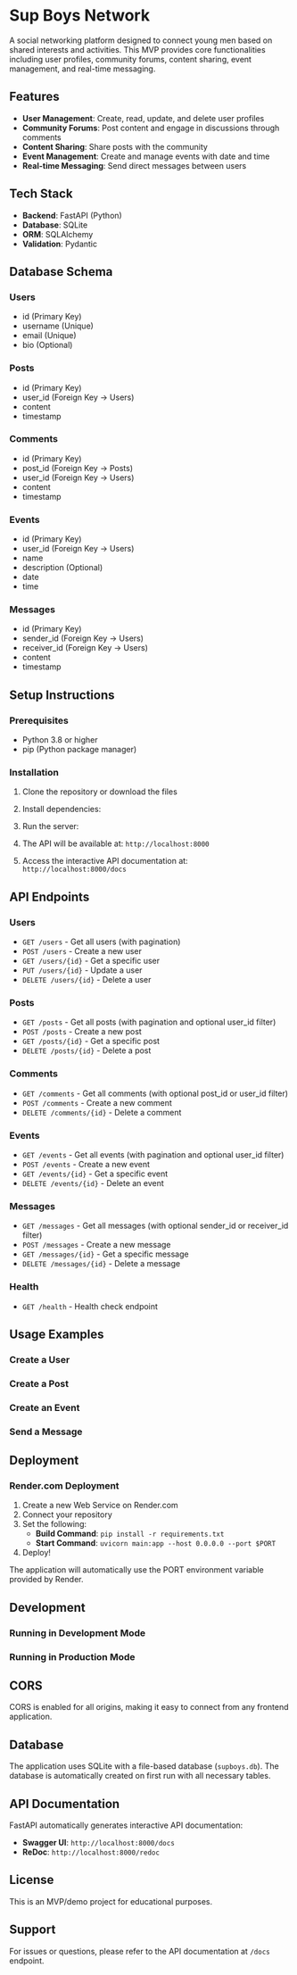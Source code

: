 # Sup Boys Network

A social networking platform designed to connect young men based on shared interests and activities. This MVP provides core functionalities including user profiles, community forums, content sharing, event management, and real-time messaging.

## Features

- **User Management**: Create, read, update, and delete user profiles
- **Community Forums**: Post content and engage in discussions through comments
- **Content Sharing**: Share posts with the community
- **Event Management**: Create and manage events with date and time
- **Real-time Messaging**: Send direct messages between users

## Tech Stack

- **Backend**: FastAPI (Python)
- **Database**: SQLite
- **ORM**: SQLAlchemy
- **Validation**: Pydantic

## Database Schema

### Users
- id (Primary Key)
- username (Unique)
- email (Unique)
- bio (Optional)

### Posts
- id (Primary Key)
- user_id (Foreign Key → Users)
- content
- timestamp

### Comments
- id (Primary Key)
- post_id (Foreign Key → Posts)
- user_id (Foreign Key → Users)
- content
- timestamp

### Events
- id (Primary Key)
- user_id (Foreign Key → Users)
- name
- description (Optional)
- date
- time

### Messages
- id (Primary Key)
- sender_id (Foreign Key → Users)
- receiver_id (Foreign Key → Users)
- content
- timestamp

## Setup Instructions

### Prerequisites
- Python 3.8 or higher
- pip (Python package manager)

### Installation

1. Clone the repository or download the files

2. Install dependencies:

3. Run the server:

4. The API will be available at: `http://localhost:8000`

5. Access the interactive API documentation at: `http://localhost:8000/docs`

## API Endpoints

### Users
- `GET /users` - Get all users (with pagination)
- `POST /users` - Create a new user
- `GET /users/{id}` - Get a specific user
- `PUT /users/{id}` - Update a user
- `DELETE /users/{id}` - Delete a user

### Posts
- `GET /posts` - Get all posts (with pagination and optional user_id filter)
- `POST /posts` - Create a new post
- `GET /posts/{id}` - Get a specific post
- `DELETE /posts/{id}` - Delete a post

### Comments
- `GET /comments` - Get all comments (with optional post_id or user_id filter)
- `POST /comments` - Create a new comment
- `DELETE /comments/{id}` - Delete a comment

### Events
- `GET /events` - Get all events (with pagination and optional user_id filter)
- `POST /events` - Create a new event
- `GET /events/{id}` - Get a specific event
- `DELETE /events/{id}` - Delete an event

### Messages
- `GET /messages` - Get all messages (with optional sender_id or receiver_id filter)
- `POST /messages` - Create a new message
- `GET /messages/{id}` - Get a specific message
- `DELETE /messages/{id}` - Delete a message

### Health
- `GET /health` - Health check endpoint

## Usage Examples

### Create a User

### Create a Post

### Create an Event

### Send a Message

## Deployment

### Render.com Deployment

1. Create a new Web Service on Render.com
2. Connect your repository
3. Set the following:
   - **Build Command**: `pip install -r requirements.txt`
   - **Start Command**: `uvicorn main:app --host 0.0.0.0 --port $PORT`
4. Deploy!

The application will automatically use the PORT environment variable provided by Render.

## Development

### Running in Development Mode

### Running in Production Mode

## CORS

CORS is enabled for all origins, making it easy to connect from any frontend application.

## Database

The application uses SQLite with a file-based database (`supboys.db`). The database is automatically created on first run with all necessary tables.

## API Documentation

FastAPI automatically generates interactive API documentation:
- **Swagger UI**: `http://localhost:8000/docs`
- **ReDoc**: `http://localhost:8000/redoc`

## License

This is an MVP/demo project for educational purposes.

## Support

For issues or questions, please refer to the API documentation at `/docs` endpoint.